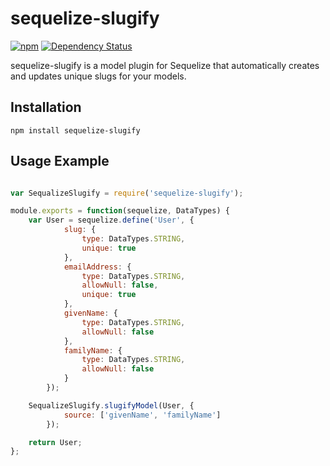# sequelize-slugify

[![npm](https://img.shields.io/npm/v/sequelize-slugify.svg)]() [![Dependency Status](https://david-dm.org/jarrodconnolly/sequelize-slugify.svg)](https://david-dm.org/jarrodconnolly/sequelize-slugify)

sequelize-slugify is a model plugin for Sequelize that automatically creates and updates unique slugs for your models.


## Installation

`npm install sequelize-slugify`

## Usage Example

```javascript

var SequalizeSlugify = require('sequelize-slugify');

module.exports = function(sequelize, DataTypes) {
    var User = sequelize.define('User', {
            slug: {
                type: DataTypes.STRING,
                unique: true
            },
            emailAddress: {
                type: DataTypes.STRING,
                allowNull: false,
                unique: true
            },
            givenName: {
                type: DataTypes.STRING,
                allowNull: false
            },
            familyName: {
                type: DataTypes.STRING,
                allowNull: false
            }
        });

    SequalizeSlugify.slugifyModel(User, {
            source: ['givenName', 'familyName']
        });

    return User;
};

```
